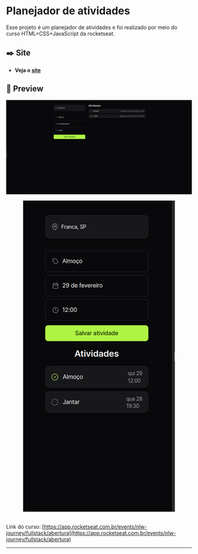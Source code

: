 # Planejador de atividades
  Esse projeto é um planejador de atividades e foi realizado por meio do curso HTML+CSS+JavaScript da rocketseat.

## ✒️ Site


* **Veja o [site](https://planejador-de-atividades.netlify.app/)**


## 📸 Preview

![computador](computador.png)

<div align="center">
  
![mobile](mobile.png)
</div>

## 
Link do curso: 
[https://app.rocketseat.com.br/events/nlw-journey/fullstack/abertura](https://app.rocketseat.com.br/events/nlw-journey/fullstack/abertura)

---
